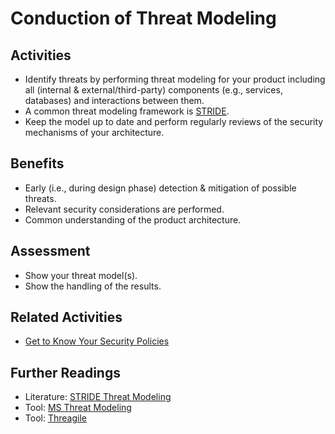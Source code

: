 # Conduction of Threat Modeling

## Activities

- Identify threats by performing threat modeling for your product including all (internal & external/third-party) components (e.g., services, databases) and interactions between them.
- A common threat modeling framework is [STRIDE](https://en.wikipedia.org/wiki/STRIDE_(security)).
- Keep the model up to date and perform regularly reviews of the security mechanisms of your architecture.

## Benefits

- Early (i.e., during design phase) detection & mitigation of possible threats.
- Relevant security considerations are performed.
- Common understanding of the product architecture.

## Assessment

- Show your threat model(s).
- Show the handling of the results.

## Related Activities

- [Get to Know Your Security Policies](../white/get-to-know-your-security-policies.md)

## Further Readings

- Literature: [STRIDE Threat Modeling](https://en.wikipedia.org/wiki/STRIDE_(security))
- Tool: [MS Threat Modeling](https://www.microsoft.com/en-us/securityengineering/sdl/threatmodeling)
- Tool: [Threagile](https://threagile.io/)
